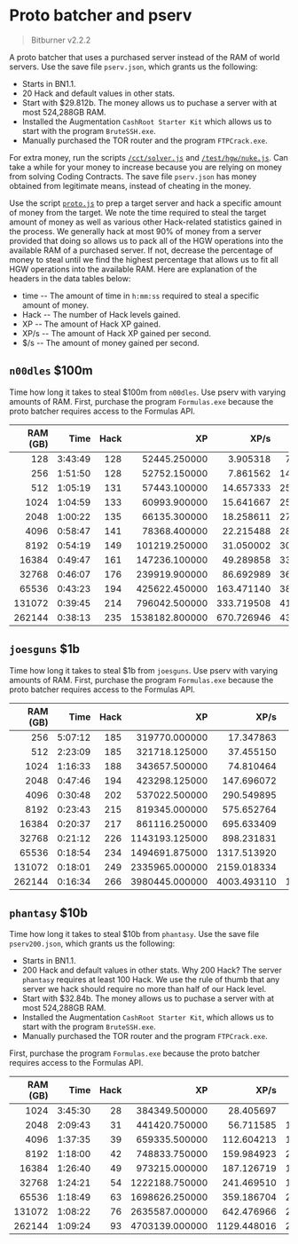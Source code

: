 # Proto batcher and pserv

> Bitburner v2.2.2

A proto batcher that uses a purchased server instead of the RAM of world
servers. Use the save file `pserv.json`, which grants us the following:

<!-- prettier-ignore -->
- Starts in BN1.1.
- 20 Hack and default values in other stats.
- Start with $29.812b. The money allows us to puchase a server with at most
  524,288GB RAM.
- Installed the Augmentation `CashRoot Starter Kit` which allows us to start
  with the program `BruteSSH.exe`.
- Manually purchased the TOR router and the program `FTPCrack.exe`.

For extra money, run the scripts [`/cct/solver.js`](../../src/cct/solver.js) and
[`/test/hgw/nuke.js`](../../src/test/hgw/nuke.js). Can take a while for your
money to increase because you are relying on money from solving Coding
Contracts. The save file `pserv.json` has money obtained from legitimate means,
instead of cheating in the money.

Use the script [`proto.js`](../../src/test/hgw/batcher/proto.js) to prep a
target server and hack a specific amount of money from the target. We note the
time required to steal the target amount of money as well as various other
Hack-related statistics gained in the process. We generally hack at most 90% of
money from a server provided that doing so allows us to pack all of the HGW
operations into the available RAM of a purchased server. If not, decrease the
percentage of money to steal until we find the highest percentage that allows us
to fit all HGW operations into the available RAM. Here are explanation of the
headers in the data tables below:

<!-- prettier-ignore -->
- time -- The amount of time in `h:mm:ss` required to steal a specific amount
  of money.
- Hack -- The number of Hack levels gained.
- XP -- The amount of Hack XP gained.
- XP/s -- The amount of Hack XP gained per second.
- $/s -- The amount of money gained per second.

## `n00dles` $100m

Time how long it takes to steal $100m from `n00dles`. Use pserv with varying
amounts of RAM. First, purchase the program `Formulas.exe` because the proto
batcher requires access to the Formulas API.

| RAM (GB) |    Time | Hack |             XP |       XP/s |          $/s |
| -------: | ------: | ---: | -------------: | ---------: | -----------: |
|      128 | 3:43:49 |  128 |   52445.250000 |   3.905318 |  7446.466052 |
|      256 | 1:51:50 |  128 |   52752.150000 |   7.861562 | 14902.827603 |
|      512 | 1:05:19 |  131 |   57443.100000 |  14.657333 | 25516.264194 |
|     1024 | 1:04:59 |  133 |   60993.900000 |  15.641667 | 25644.642193 |
|     2048 | 1:00:22 |  135 |   66135.300000 |  18.258611 | 27607.965782 |
|     4096 | 0:58:47 |  141 |   78368.400000 |  22.215488 | 28347.507560 |
|     8192 | 0:54:19 |  149 |  101219.250000 |  31.050002 | 30675.985213 |
|    16384 | 0:49:47 |  161 |  147236.100000 |  49.289858 | 33476.747721 |
|    32768 | 0:46:07 |  176 |  239919.900000 |  86.692989 | 36134.138595 |
|    65536 | 0:43:23 |  194 |  425622.450000 | 163.471140 | 38407.546315 |
|   131072 | 0:39:45 |  214 |  796042.500000 | 333.719508 | 41922.322966 |
|   262144 | 0:38:13 |  235 | 1538182.800000 | 670.726946 | 43605.151861 |

## `joesguns` $1b

Time how long it takes to steal $1b from `joesguns`. Use pserv with varying
amounts of RAM. First, purchase the program `Formulas.exe` because the proto
batcher requires access to the Formulas API.

| RAM (GB) |    Time | Hack |             XP |        XP/s |            $/s |
| -------: | ------: | ---: | -------------: | ----------: | -------------: |
|      256 | 5:07:12 |  185 |  319770.000000 |   17.347863 |   54251.064596 |
|      512 | 2:23:09 |  185 |  321718.125000 |   37.455150 |  116422.255604 |
|     1024 | 1:16:33 |  188 |  343657.500000 |   74.810464 |  217689.017741 |
|     2048 | 0:47:46 |  194 |  423298.125000 |  147.696072 |  348917.379156 |
|     4096 | 0:30:48 |  202 |  537022.500000 |  290.549895 |  541038.588495 |
|     8192 | 0:23:43 |  215 |  819345.000000 |  575.652764 |  702576.770564 |
|    16384 | 0:20:37 |  217 |  861116.250000 |  695.633409 |  807827.525592 |
|    32768 | 0:21:12 |  226 | 1143193.125000 |  898.231831 |  785721.862318 |
|    65536 | 0:18:54 |  234 | 1494691.875000 | 1317.513920 |  881461.886910 |
|   131072 | 0:18:01 |  249 | 2335965.000000 | 2159.018334 |  924251.148613 |
|   262144 | 0:16:34 |  266 | 3980445.000000 | 4003.493110 | 1005790.334958 |

## `phantasy` $10b

Time how long it takes to steal $10b from `phantasy`. Use the save file
`pserv200.json`, which grants us the following:

<!-- prettier-ignore -->
- Starts in BN1.1.
- 200 Hack and default values in other stats. Why 200 Hack? The server
  `phantasy` requires at least 100 Hack. We use the rule of thumb that any
  server we hack should require no more than half of our Hack level.
- Start with $32.84b. The money allows us to puchase a server with at most
  524,288GB RAM.
- Installed the Augmentation `CashRoot Starter Kit`, which allows us to start
  with the program `BruteSSH.exe`.
- Manually purchased the TOR router and the program `FTPCrack.exe`.

First, purchase the program `Formulas.exe` because the proto batcher requires
access to the Formulas API.

| RAM (GB) |    Time | Hack |             XP |        XP/s |            $/s |
| -------: | ------: | ---: | -------------: | ----------: | -------------: |
|     1024 | 3:45:30 |   28 |  384349.500000 |   28.405697 |  739059.025614 |
|     2048 | 2:09:43 |   31 |  441420.750000 |   56.711585 | 1284751.236188 |
|     4096 | 1:37:35 |   39 |  659335.500000 |  112.604213 | 1707843.922193 |
|     8192 | 1:18:00 |   42 |  748833.750000 |  159.984923 | 2136454.493947 |
|    16384 | 1:26:40 |   49 |  973215.000000 |  187.126719 | 1922768.540584 |
|    32768 | 1:24:21 |   54 | 1222188.750000 |  241.469510 | 1975713.736466 |
|    65536 | 1:18:49 |   63 | 1698626.250000 |  359.186704 | 2114571.725216 |
|   131072 | 1:08:22 |   76 | 2635587.000000 |  642.476966 | 2437699.708549 |
|   262144 | 1:09:24 |   93 | 4703139.000000 | 1129.448016 | 2401477.004417 |
